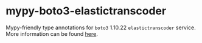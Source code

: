# mypy-boto3-elastictranscoder

Mypy-friendly type annotations for `boto3` 1.10.22 `elastictranscoder` service.
More information can be found [here](https://github.com/vemel/mypy_boto3).